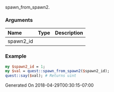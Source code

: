 spawn_from_spawn2.
### Arguments
**Name**|**Type**|**Description**
:---|:---|:---
spawn2_id||

### Example

```perl
my $spawn2_id = 1;
my $val = quest::spawn_from_spawn2($spawn2_id);
quest::say($val); # Returns uint
```


Generated On 2018-04-29T00:30:15-07:00